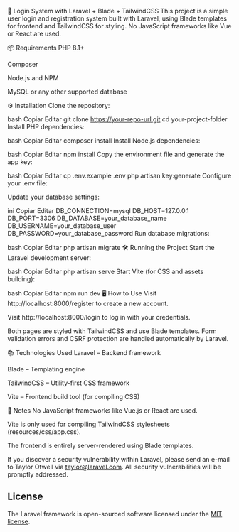 🚀 Login System with Laravel + Blade + TailwindCSS
This project is a simple user login and registration system built with Laravel, using Blade templates for frontend and TailwindCSS for styling.
No JavaScript frameworks like Vue or React are used.

📦 Requirements
PHP 8.1+

Composer

Node.js and NPM

MySQL or any other supported database

⚙️ Installation
Clone the repository:

bash
Copiar
Editar
git clone https://your-repo-url.git
cd your-project-folder
Install PHP dependencies:

bash
Copiar
Editar
composer install
Install Node.js dependencies:

bash
Copiar
Editar
npm install
Copy the environment file and generate the app key:

bash
Copiar
Editar
cp .env.example .env
php artisan key:generate
Configure your .env file:

Update your database settings:

ini
Copiar
Editar
DB_CONNECTION=mysql
DB_HOST=127.0.0.1
DB_PORT=3306
DB_DATABASE=your_database_name
DB_USERNAME=your_database_user
DB_PASSWORD=your_database_password
Run database migrations:

bash
Copiar
Editar
php artisan migrate
🛠️ Running the Project
Start the Laravel development server:

bash
Copiar
Editar
php artisan serve
Start Vite (for CSS and assets building):

bash
Copiar
Editar
npm run dev
🖥️ How to Use
Visit http://localhost:8000/register to create a new account.

Visit http://localhost:8000/login to log in with your credentials.

Both pages are styled with TailwindCSS and use Blade templates.
Form validation errors and CSRF protection are handled automatically by Laravel.

📚 Technologies Used
Laravel – Backend framework

Blade – Templating engine

TailwindCSS – Utility-first CSS framework

Vite – Frontend build tool (for compiling CSS)

📢 Notes
No JavaScript frameworks like Vue.js or React are used.

Vite is only used for compiling TailwindCSS stylesheets (resources/css/app.css).

The frontend is entirely server-rendered using Blade templates.



If you discover a security vulnerability within Laravel, please send an e-mail to Taylor Otwell via [taylor@laravel.com](mailto:taylor@laravel.com). All security vulnerabilities will be promptly addressed.

## License

The Laravel framework is open-sourced software licensed under the [MIT license](https://opensource.org/licenses/MIT).
